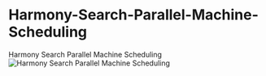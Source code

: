 # Harmony-Search-Parallel-Machine-Scheduling
Harmony Search Parallel Machine Scheduling
![Harmony Search Parallel Machine Scheduling](https://user-images.githubusercontent.com/11339420/183520990-b496ab61-353c-4d49-923c-342207836c6b.jpg)
